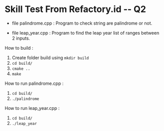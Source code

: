 # Skill Test From Refactory.id -- Q2

- file palindrome.cpp :
Program to check string are palindrome or not.

- file leap_year.cpp :
Program to find the leap year list of ranges between 2 inputs.

How to build :
1. Create folder build using ```mkdir build```
3. ```cd build/```
4. ```cmake ..```
5. ```make```

How to run palindrome.cpp :
1. ```cd build/```
2. ```./palindrome```

How to run leap_year.cpp :
1. ```cd build/```
2. ```./leap_year```